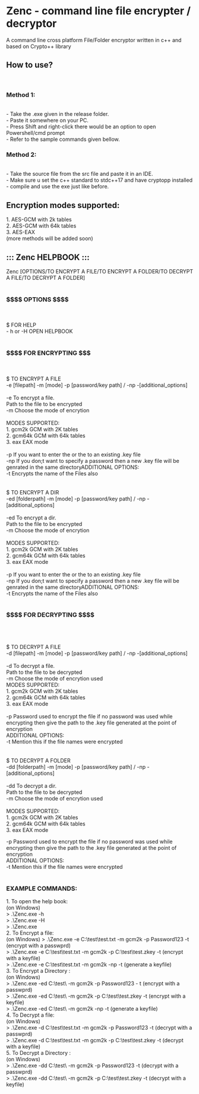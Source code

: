 <h1>Zenc - command line file encrypter / decryptor</h1>
A command line cross platform File/Folder encryptor written in c++ and based on Crypto++ library 

<h2>How to use?</h2> <br>
<h3>Method 1:</h3> <br>
       - Take the .exe given in the release folder.<br>
       - Paste it somewhere on your PC.<br>
       - Press Shift and right-click there would be an option to open Powershell/cmd prompt<br>
       - Refer to the sample commands given bellow.<br>
<h3>Method 2:</h3> <br>
       - Take the source file from the src file and paste it in an IDE.<br>
       - Make sure u set the c++ standard to stdc++17 and have cryptopp installed
       - compile and use the exe just like before.<br>

<h2>Encryption modes supported:</h2>
1.  AES-GCM with 2k tables<br>
2.  AES-GCM with 64k tables<br>
3.  AES-EAX<br>
(more methods will be added soon)<br>

<h2>::: Zenc HELPBOOK :::<br></h2>
Zenc [OPTIONS/TO ENCRYPT A FILE/TO ENCRYPT A FOLDER/TO DECRYPT A FILE/TO DECRYPT A FOLDER]<br>
<br>
<h3>$$$$ OPTIONS $$$$</h3><br>
<br>
$ FOR HELP<br>
- h or -H       OPEN HELPBOOK<br>
<br>
<h3>$$$$ FOR ENCRYPTING $$$</h3><br>
<br>
$ TO ENCRYPT A FILE<br>
-e [filepath] -m [mode] -p [password/key path] / -np -[additional_options]<br>
<br>
-e              To encrypt a file.<br>
<filepath>      Path to the file to be encrypted<br>
-m              Choose the mode of encrytion<br>
<br>
MODES SUPPORTED:<br>
        1. gcm2k        GCM with 2K tables<br>
        2. gcm64k       GCM with 64k tables<br>
        3. eax          EAX mode<br>
<br>
-p              If you want to enter the <password> or the <path> to an existing .key file<br>
-np             If you don;t want to specify a password then a new .key file will be genrated in the same directoryADDITIONAL OPTIONS:<br>
-t              Encrypts the name of the Files also<br>
<br>
<br>
$ TO ENCRYPT A DIR<br>
-ed [folderpath] -m [mode] -p [password/key path] / -np -[additional_options]<br>
<br>
-ed             To encrypt a dir.<br>
<folderpath>    Path to the file to be encrypted<br>
-m              Choose the mode of encrytion<br>
<br>
MODES SUPPORTED:<br>
        1. gcm2k        GCM with 2K tables<br>
        2. gcm64k       GCM with 64k tables<br>
        3. eax          EAX mode<br>
<br>
-p              If you want to enter the <password> or the <path> to an existing .key file<br>
-np             If you don;t want to specify a password then a new .key file will be genrated in the same directoryADDITIONAL OPTIONS:<br>
-t              Encrypts the name of the Files also<br>
<br>
<h3>$$$$ FOR DECRYPTING $$$$</h3><br>
<br>
<br>
$ TO DECRYPT A FILE<br>
-d [filepath] -m [mode] -p [password/key path] / -np -[additional_options]<br>
<br>
-d              To decrypt a file.<br>
<filepath>      Path to the file to be decrypted<br>
-m              Choose the mode of encrytion used
<br>
MODES SUPPORTED:<br>
        1. gcm2k        GCM with 2K tables<br>
        2. gcm64k       GCM with 64k tables<br>
        3. eax          EAX mode<br>
<br>
-p              Password used to encrypt the file if no password was used while encrypting then give the path to the .key file generated at the point of encryption<br>
ADDITIONAL OPTIONS:<br>
-t              Mention this if the file names were encrypted<br>
<br>
<br>
$ TO DECRYPT A FOLDER<br>
-dd [folderpath] -m [mode] -p [password/key path] / -np -[additional_options]<br>
<br>
-dd             To decrypt a dir.<br>
<folderpath>    Path to the file to be decrypted<br>
-m              Choose the mode of encrytion used<br>
<br>
MODES SUPPORTED:<br>
        1. gcm2k        GCM with 2K tables<br>
        2. gcm64k       GCM with 64k tables<br>
        3. eax          EAX mode<br>

-p              Password used to encrypt the file if no password was used while encrypting then give the path to the .key file generated at the point of encryption<br>
ADDITIONAL OPTIONS:<br>
-t              Mention this if the file names were encrypted<br>
<br>

<h3>EXAMPLE COMMANDS:<br></h3>
1. To open the help book:<br>
   (on Windows)<br>
   > .\Zenc.exe -h<br>
   > .\Zenc.exe -H<br>
   > .\Zenc.exe<br>
2. To Encrypt a file:<br>
    (on Windows)
   > .\Zenc.exe -e C:\test\test.txt -m gcm2k -p Password123 -t (encrypt with a passwprd)<br>
   > .\Zenc.exe -e C:\test\test.txt -m gcm2k -p C:\test\test.zkey -t (encrypt with a keyfile)<br>
   > .\Zenc.exe -e C:\test\test.txt -m gcm2k -np -t (generate a keyfile)<br>
3. To Encrypt a Directory :<br>
    (on Windows)<br>
   > .\Zenc.exe -ed C:\test\ -m gcm2k -p Password123 - t (encrypt with a passwprd)<br>
   > .\Zenc.exe -ed C:\test\ -m gcm2k -p C:\test\test.zkey -t (encrypt with a keyfile)<br>
   > .\Zenc.exe -ed C:\test\ -m gcm2k -np -t (generate a keyfile)<br>
4. To Decrypt a file:<br>
    (on Windows)<br>
   > .\Zenc.exe -d C:\test\test.txt -m gcm2k -p Password123 -t (decrypt with a passwprd)<br>
   > .\Zenc.exe -d C:\test\test.txt -m gcm2k -p C:\test\test.zkey -t (decrypt with a keyfile)<br>
5. To Decrypt a Directory :<br>
    (on Windows)<br>
   > .\Zenc.exe -dd C:\test\ -m gcm2k -p Password123 -t (decrypt with a passwprd)<br>
   > .\Zenc.exe -dd C:\test\ -m gcm2k -p C:\test\test.zkey -t (decrypt with a keyfile)<br>
  
